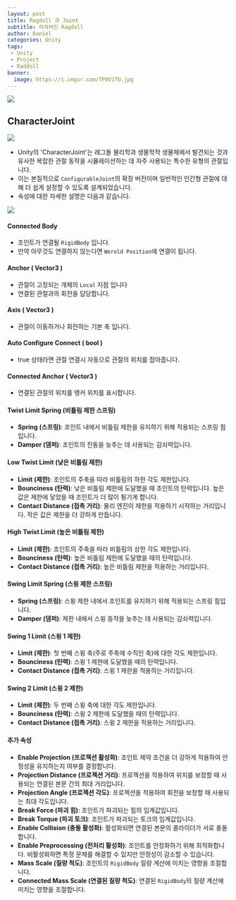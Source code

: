 ```yaml
---
layout: post
title: Ragdoll 과 Joint
subtitle: 미쳐버린 Ragdoll
author: Daniel
categories: Unity
tags: 
 - Unity
 - Project
 - Raddoll
banner:
  image: https://i.imgur.com/TP8V1TU.jpg
---
```

![](https://teamsparta.notion.site/image/https%3A%2F%2Fs3-us-west-2.amazonaws.com%2Fsecure.notion-static.com%2F573d499f-80ac-4e49-a243-d5079503ca40%2F3.png?table=block&id=d5e15def-1ac2-420f-9c62-49b36a9a637e&spaceId=83c75a39-3aba-4ba4-a792-7aefe4b07895&width=2000&userId=&cache=v2)

CharacterJoint
--
![](https://i.imgur.com/6ZxvJja.jpg)

- Unity의 'CharacterJoint'는 래그돌 물리학과 생물학적 생물체에서 발견되는 것과 유사한 복잡한 관절 동작을 시뮬레이션하는 데 자주 사용되는 특수한 유형의 관절입니다. 
- 이는 본질적으로 `ConfigurableJoint`의 확장 버전이며 일반적인 인간형 관절에 대해 더 쉽게 설정할 수 있도록 설계되었습니다. 
- 속성에 대한 자세한 설명은 다음과 같습니다.


![](https://i.imgur.com/TP8V1TU.jpg)

#### Connected Body
-  조인트가 연결될 `RigidBody` 입니다. 
- 만약 아무것도 연결하지 않는다면 `Worold Position`에 연결이 됩니다.
#### Anchor ( Vector3 )
- 관절이 고정되는 개체의 `Local` 지점 입니다
- 연결된 관절과의 회전을 담당합니다.
#### Axis ( Vector3 )
- 관절이 이동하거나 회전하는 기본 축 입니다.
#### Auto Configure Connect ( bool )
- true 상태라면 관절 연결시 자동으로 관절의 위치를 잡아줍니다.
#### Connected Anchor ( Vector3 )
- 연결된 관절의 위치를 앵커 위치를 표시합니다.
#### Twist Limit Spring (비틀림 제한 스프링)
- **Spring (스프링)**: 조인트 내에서 비틀림 제한을 유지하기 위해 적용되는 스프링 힘입니다.
- **Damper (댐퍼)**: 조인트의 진동을 늦추는 데 사용되는 감쇠력입니다.
#### Low Twist Limit (낮은 비틀림 제한)
- **Limit (제한)**: 조인트의 주축을 따라 비틀림의 하한 각도 제한입니다.
- **Bounciness (탄력)**: 낮은 비틀림 제한에 도달했을 때 조인트의 탄력입니다. 높은 값은 제한에 닿았을 때 조인트가 더 많이 튕기게 합니다.
- **Contact Distance (접촉 거리)**: 물리 엔진이 제한을 적용하기 시작하는 거리입니다. 작은 값은 제한을 더 강하게 만듭니다.
#### High Twist Limit (높은 비틀림 제한)
- **Limit (제한)**: 조인트의 주축을 따라 비틀림의 상한 각도 제한입니다.
- **Bounciness (탄력)**: 높은 비틀림 제한에 도달했을 때의 탄력입니다.
- **Contact Distance (접촉 거리)**: 높은 비틀림 제한을 적용하는 거리입니다.
#### Swing Limit Spring (스윙 제한 스프링)
- **Spring (스프링)**: 스윙 제한 내에서 조인트를 유지하기 위해 적용되는 스프링 힘입니다.
- **Damper (댐퍼)**: 제한 내에서 스윙 동작을 늦추는 데 사용되는 감쇠력입니다.
#### Swing 1 Limit (스윙 1 제한)
- **Limit (제한)**: 첫 번째 스윙 축(주로 주축에 수직인 축)에 대한 각도 제한입니다.
- **Bounciness (탄력)**: 스윙 1 제한에 도달했을 때의 탄력입니다.
- **Contact Distance (접촉 거리)**: 스윙 1 제한을 적용하는 거리입니다.
#### Swing 2 Limit (스윙 2 제한)
- **Limit (제한)**: 두 번째 스윙 축에 대한 각도 제한입니다.
- **Bounciness (탄력)**: 스윙 2 제한에 도달했을 때의 탄력입니다.
- **Contact Distance (접촉 거리)**: 스윙 2 제한을 적용하는 거리입니다.
#### 추가 속성
- **Enable Projection (프로젝션 활성화)**: 조인트 제약 조건을 더 강하게 적용하여 안정성을 유지하는지 여부를 결정합니다.
- **Projection Distance (프로젝션 거리)**: 프로젝션을 적용하여 위치를 보정할 때 사용되는 연결된 본문 간의 최대 거리입니다.
- **Projection Angle (프로젝션 각도)**: 프로젝션을 적용하여 회전을 보정할 때 사용되는 최대 각도입니다.
- **Break Force (파괴 힘)**: 조인트가 파괴되는 힘의 임계값입니다.
- **Break Torque (파괴 토크)**: 조인트가 파괴되는 토크의 임계값입니다.
- **Enable Collision (충돌 활성화)**: 활성화되면 연결된 본문의 콜라이더가 서로 충돌합니다.
- **Enable Preprocessing (전처리 활성화)**: 조인트를 안정화하기 위해 최적화합니다. 비활성화하면 특정 문제를 해결할 수 있지만 안정성이 감소할 수 있습니다.
- **Mass Scale (질량 척도)**: 조인트의 `RigidBody` 질량 계산에 미치는 영향을 조절합니다.
- **Connected Mass Scale (연결된 질량 척도)**: 연결된 `RigidBody`의 질량 계산에 미치는 영향을 조절합니다.